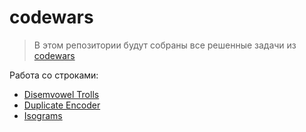 # codewars

> В этом репозитории будут собраны все решенные задачи из [codewars](https://www.codewars.com/) 

Работа со строками:
* [Disemvowel Trolls](disemvowel-trolls)
* [Duplicate Encoder](duplicate-encoder)
* [Isograms](isograms)
